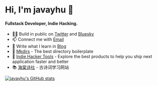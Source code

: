 
# Hi, I'm javayhu 👋

#### Fullstack Developer, Indie Hacking.

- 👨‍💻 Build in public on [Twitter](https://twitter.com/javayhu) and [Bluesky](https://bsky.app/profile/javayhu.com)
- 📫 Connect me with [Email](mailto:javayhu@gmail.com)
- 📃 Write what I learn in [Blog](https://javayhu.com)
- 🌟 [Mkdirs](https://mkdirs.com) - The best directory boilerplate
- 🚀 [Indie Hacker Tools](https://www.indiehackers.site) - Explore the best products to help you ship next application faster and better
- 📚 [海棠诗社](https://haitang.app) - 古诗词学习网站

[![javayhu's GitHub stats](https://github-readme-stats.vercel.app/api?username=javayhu)](https://github.com/anuraghazra/github-readme-stats)


